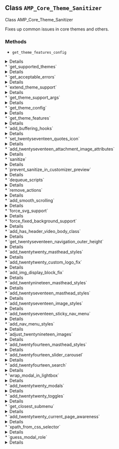 ## Class `AMP_Core_Theme_Sanitizer`

Class AMP_Core_Theme_Sanitizer

Fixes up common issues in core themes and others.

### Methods
* `get_theme_features_config`

<details>

```php
static protected get_theme_features_config( $theme_slug )
```

Retrieve the config for features needed by a theme.


</details>
* `get_supported_themes`

<details>

```php
static public get_supported_themes()
```

Get list of supported core themes.


</details>
* `get_acceptable_errors`

<details>

```php
static public get_acceptable_errors()
```

Get the acceptable validation errors.


</details>
* `extend_theme_support`

<details>

```php
static public extend_theme_support()
```

Adds extra theme support arguments on the fly.

This method is neither a buffering hook nor a sanitization callback and is called manually by {@see AMP_Theme_Support}. Typically themes will add theme support directly and don&#039;t need such a method. In this case, it is a workaround for adding theme support on behalf of external themes.


</details>
* `get_theme_support_args`

<details>

```php
static protected get_theme_support_args( $theme )
```

Returns extra arguments to pass to `add_theme_support()`.


</details>
* `get_theme_config`

<details>

```php
static protected get_theme_config( $theme )
```

Get theme config.


</details>
* `get_theme_features`

<details>

```php
static protected get_theme_features( $args, $static = false )
```

Find theme features for core theme.


</details>
* `add_buffering_hooks`

<details>

```php
static public add_buffering_hooks( $args = array() )
```

Add filters to manipulate output during output buffering before the DOM is constructed.


</details>
* `set_twentyseventeen_quotes_icon`

<details>

```php
static public set_twentyseventeen_quotes_icon()
```

Add filter to output the quote icons in front of the article content.

This is only used in Twenty Seventeen.


</details>
* `add_twentyseventeen_attachment_image_attributes`

<details>

```php
static public add_twentyseventeen_attachment_image_attributes()
```

Add filter to adjust the attachment image attributes to ensure attachment pages have a consistent &lt;amp-img&gt; rendering.

This is only used in Twenty Seventeen.


</details>
* `sanitize`

<details>

```php
public sanitize()
```

Fix up core themes to do things in the AMP way.


</details>
* `prevent_sanitize_in_customizer_preview`

<details>

```php
public prevent_sanitize_in_customizer_preview( $xpaths = array() )
```

Adds the data-ampdevmode attribute to the set of specified elements to prevent further sanitization. This is necessary as certain features in the Customizer require these elements to be present in their unaltered state.


</details>
* `dequeue_scripts`

<details>

```php
static public dequeue_scripts( $handles = array() )
```

Dequeue scripts.


</details>
* `remove_actions`

<details>

```php
static public remove_actions( $actions = array() )
```

Remove actions.


</details>
* `add_smooth_scrolling`

<details>

```php
public add_smooth_scrolling( $link_xpaths )
```

Add smooth scrolling from link to target element.


</details>
* `force_svg_support`

<details>

```php
public force_svg_support()
```

Force SVG support, replacing no-svg class name with svg class name.


</details>
* `force_fixed_background_support`

<details>

```php
public force_fixed_background_support()
```

Force support for fixed background-attachment.


</details>
* `add_has_header_video_body_class`

<details>

```php
static public add_has_header_video_body_class( $args = array() )
```

Add body class when there is a header video.


</details>
* `get_twentyseventeen_navigation_outer_height`

<details>

```php
static protected get_twentyseventeen_navigation_outer_height()
```

Get the (common) navigation outer height.


</details>
* `add_twentytwenty_masthead_styles`

<details>

```php
static public add_twentytwenty_masthead_styles()
```

Add required styles for featured image header and image blocks in Twenty Twenty.


</details>
* `add_twentytwenty_custom_logo_fix`

<details>

```php
static public add_twentytwenty_custom_logo_fix()
```

Fix display of Custom Logo in Twenty Twenty.

This is required because width:auto on the site-logo amp-img does not preserve the proportional width in the same way as the same styles applied to an img.


</details>
* `add_img_display_block_fix`

<details>

```php
static public add_img_display_block_fix()
```

Add style rule with a selector of higher specificity than just `img` to make `amp-img` have `display:block` rather than `display:inline-block`.

This is needed to override the AMP core stylesheet which has a more specific selector `.i-amphtml-layout-intrinsic` which is given a `display: inline-block`; this display value prevents margins from collapsing with surrounding block elements, resulting in larger margins in AMP than expected.


</details>
* `add_twentynineteen_masthead_styles`

<details>

```php
static public add_twentynineteen_masthead_styles()
```

Add required styles for featured image header in Twenty Nineteen.

The following is necessary because the styles in the theme apply to the featured img, and the CSS parser will then convert the selectors to amp-img. Nevertheless, object-fit does not apply on amp-img and it needs to apply on an actual img.


</details>
* `add_twentyseventeen_masthead_styles`

<details>

```php
static public add_twentyseventeen_masthead_styles()
```

Add required styles for video and image headers.

This is currently used exclusively for Twenty Seventeen.


</details>
* `add_twentyseventeen_image_styles`

<details>

```php
static public add_twentyseventeen_image_styles()
```

Override the featured image header styling in style.css.

Used only for Twenty Seventeen.


</details>
* `add_twentyseventeen_sticky_nav_menu`

<details>

```php
public add_twentyseventeen_sticky_nav_menu()
```

Add sticky nav menu to Twenty Seventeen.

This is implemented by cloning the navigation-top element, giving it a fixed position outside of the viewport, and then showing it at the top of the window as soon as the original nav begins to get scrolled out of view. In order to improve accessibility, the cloned nav gets aria-hidden=true and all of the links get tabindex=-1 to prevent the keyboard from focusing on elements off the screen; it is not necessary to focus on the elements in the fixed nav menu because as soon as the original nav menu is focused then the window is scrolled to the top anyway.


</details>
* `add_nav_menu_styles`

<details>

```php
static public add_nav_menu_styles( $args = array() )
```

Add styles for the nav menu specifically to deal with AMP running in a no-js context.


</details>
* `adjust_twentynineteen_images`

<details>

```php
static public adjust_twentynineteen_images()
```

Adjust images in twentynineteen.


</details>
* `add_twentyfourteen_masthead_styles`

<details>

```php
static public add_twentyfourteen_masthead_styles()
```

Add styles for Twenty Fourteen masthead.


</details>
* `add_twentyfourteen_slider_carousel`

<details>

```php
public add_twentyfourteen_slider_carousel()
```

Add amp-carousel for slider in Twenty Fourteen.


</details>
* `add_twentyfourteen_search`

<details>

```php
public add_twentyfourteen_search()
```

Use AMP-based solutions for toggling search bar in Twenty Fourteen.


</details>
* `wrap_modal_in_lightbox`

<details>

```php
public wrap_modal_in_lightbox( $args = array() )
```

Wrap a modal node tree in an &lt;amp-lightbox&gt; element.


</details>
* `add_twentytwenty_modals`

<details>

```php
public add_twentytwenty_modals()
```

Add generic modal interactivity compat for the Twenty Twenty theme.

Modals implemented in JS will be transformed into &lt;amp-lightbox&gt; equivalents, with the tap actions being attached to their associated toggles.


</details>
* `add_twentytwenty_toggles`

<details>

```php
public add_twentytwenty_toggles()
```

Add generic toggle interactivity compat for the Twentytwenty theme.

Toggles implemented in JS will be transformed into &lt;amp-bind&gt; equivalents, with &lt;amp-state&gt; components storing the CSS classes to set.


</details>
* `get_closest_submenu`

<details>

```php
protected get_closest_submenu( \DOMElement $element )
```

Get the closest sub-menu within a menu item.


</details>
* `add_twentytwenty_current_page_awareness`

<details>

```php
public add_twentytwenty_current_page_awareness()
```

Automatically open the submenus related to the current page in the menu modal.


</details>
* `xpath_from_css_selector`

<details>

```php
protected xpath_from_css_selector( $css_selector )
```

Provides a &quot;best guess&quot; as to what XPath would mirror a given CSS selector.

This is a very simplistic conversion and will only work for very basic CSS selectors.


</details>
* `guess_modal_role`

<details>

```php
protected guess_modal_role( \DOMElement $modal )
```

Try to guess the role of a modal based on its classes.


</details>
